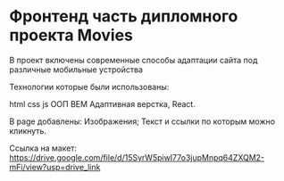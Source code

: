 <h1>Фронтенд часть дипломного проекта Movies</h1>
В проект включены современные способы адаптации сайта под различные мобильные устройства

Технологии которые были использованы:

html css js ООП BEM Адаптивная верстка, React.

В page добавлены: Изображения; Текст и ссылки по которым можно кликнуть.

Ссылка на макет: 
https://drive.google.com/file/d/15SyrW5piwI77o3jupMnpq64ZXQM2-mFi/view?usp=drive_link